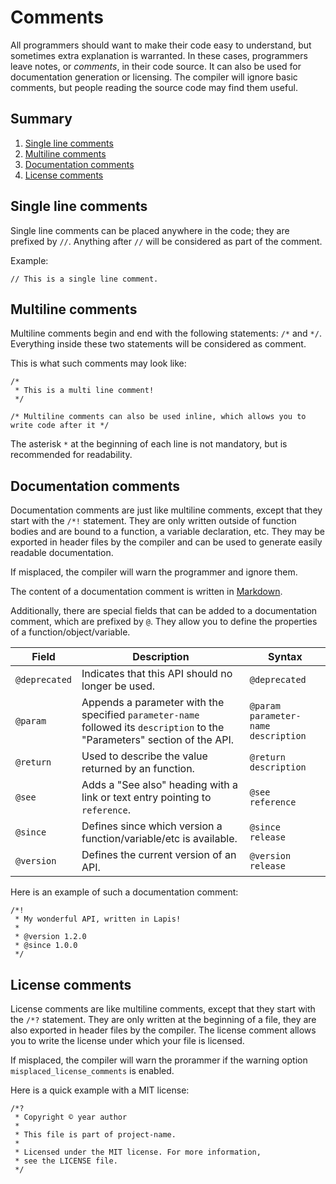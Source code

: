 # Comments

All programmers should want to make their code easy to understand, but sometimes extra explanation is warranted. In these cases, programmers leave notes, or *comments*, in their code source. It can also be used for documentation generation or licensing. The compiler will ignore basic comments, but people reading the source code may find them useful.

## Summary

 1. [Single line comments](#single-line-comments)
 2. [Multiline comments](#multiline-comments)
 3. [Documentation comments](#documentation-comments)
 4. [License comments](#license-comments)

## Single line comments

Single line comments can be placed anywhere in the code; they are prefixed by `//`. Anything after `//` will be considered as part of the comment.

Example:

```lapis
// This is a single line comment.
```

## Multiline comments

Multiline comments begin and end with the following statements: `/*` and `*/`.
Everything inside these two statements will be considered as comment.

This is what such comments may look like:

```lapis
/* 
 * This is a multi line comment!
 */

/* Multiline comments can also be used inline, which allows you to write code after it */
```

The asterisk `*` at the beginning of each line is not mandatory, but is recommended for readability.

## Documentation comments

Documentation comments are just like multiline comments, except that they start with the `/*!` statement.
They are only written outside of function bodies and are bound to a function, a variable declaration, etc.
They may be exported in header files by the compiler and can be used to generate easily readable documentation.

If misplaced, the compiler will warn the programmer and ignore them.

The content of a documentation comment is written in [Markdown](https://github.com/adam-p/markdown-here/wiki/Markdown-Cheatsheet).

Additionally, there are special fields that can be added to a documentation comment, which are prefixed by `@`.
They allow you to define the properties of a function/object/variable.

| Field         |  Description                                                                                                               |  Syntax                             |
|---------------|----------------------------------------------------------------------------------------------------------------------------|-------------------------------------|
| `@deprecated` | Indicates that this API should no longer be used.                                                                          | `@deprecated`                       |
| `@param`      | Appends a parameter with the specified `parameter-name` followed its `description` to the "Parameters" section of the API. | `@param parameter-name description` |
| `@return`     | Used to describe the value returned by an function.                                                                        | `@return description`               |
| `@see`        | Adds a "See also" heading with a link or text entry pointing to `reference`.                                               | `@see reference`                    |
| `@since`      | Defines since which version a function/variable/etc is available.                                                          | `@since release`                    |
| `@version`    | Defines the current version of an API.                                                                                     | `@version release`                  |

Here is an example of such a documentation comment:

```lapis
/*!
 * My wonderful API, written in Lapis!
 *
 * @version 1.2.0
 * @since 1.0.0
 */
```

## License comments

License comments are like multiline comments, except that they start with the `/*?` statement.
They are only written at the beginning of a file, they are also exported in header files by the compiler.
The license comment allows you to write the license under which your file is licensed.

If misplaced, the compiler will warn the prorammer if the warning option `misplaced_license_comments` is enabled.

Here is a quick example with a MIT license:

```lapis
/*?
 * Copyright © year author
 *
 * This file is part of project-name.
 *
 * Licensed under the MIT license. For more information,
 * see the LICENSE file.
 */
```
